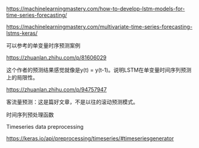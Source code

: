 https://machinelearningmastery.com/how-to-develop-lstm-models-for-time-series-forecasting/

https://machinelearningmastery.com/multivariate-time-series-forecasting-lstms-keras/



可以参考的单变量时序预测案例

https://zhuanlan.zhihu.com/p/81606029

这个作者的预测结果感觉就像是y(t) = y(t-1)。说明LSTM在单变量时间序列预测上的局限性。



https://zhuanlan.zhihu.com/p/94757947

客流量预测：这是篇好文章，不是以往的滚动预测模式。



时间序列预处理函数

Timeseries data preprocessing

https://keras.io/api/preprocessing/timeseries/#timeseriesgenerator

